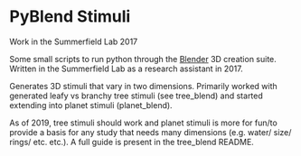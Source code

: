 # PyBlend Stimuli
Work in the Summerfield Lab 2017

Some small scripts to run python through the [Blender](https://www.blender.org/) 3D creation suite. Written in the Summerfield Lab as a research assistant in 2017.

Generates 3D stimuli that vary in two dimensions. Primarily worked with generated leafy vs branchy tree stimuli (see tree_blend) and started extending into planet stimuli (planet_blend). 

As of 2019, tree stimuli should work and planet stimuli is more for fun/to provide a basis for any study that needs many dimensions (e.g. water/ size/ rings/ etc. etc.). A full guide is present in the tree_blend README.
